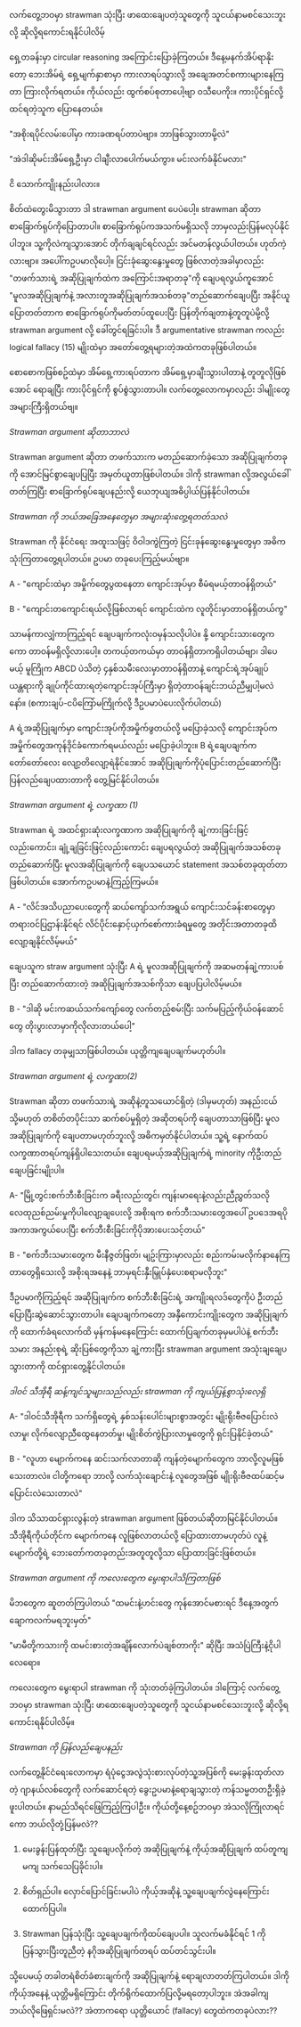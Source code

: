 လက်တွေ့ဘဝမှာ strawman သုံးပြီး ဖာထေးချေပတဲ့သူတွေကို သူငယ်နာမစင်သေးဘူးလို့ ဆိုလို့ရကောင်းရနိုင်ပါလိမ့်

ရှေ့တခန်းမှာ circular reasoning အကြောင်းပြောခဲ့ကြတယ်။ ဒီနေ့မနက်အိပ်ရာနိုးတော့ ဘေးအိမ်ရဲ့ ရှေ့မျက်နှာစာမှာ ကားလာရပ်သွားလို့ အချေအတင်စကားများနေကြတာ ကြားလိုက်ရတယ်။ ကိုယ်လည်း ထွက်စပ်စုတာပေါ့ဗျာ ဝသီပေကိုး။ ကားပိုင်ရှင်လို့ထင်ရတဲ့သူက ပြောနေတယ်။

"အစိုးရပိုင်လမ်းပေါ်မှာ ကားခဏရပ်တာပဲဗျာ။ ဘာဖြစ်သွားတာမို့လဲ"

"အဲဒါဆိုမင်းအိမ်ရှေ့ဦးမှာ ငါချီးလာပေါက်မယ်ကွာ။ မင်းလက်ခံနိုင်မလား"

ငိ သောက်ကျိုးနည်းပါလား။

စိတ်ထဲတွေးမိသွားတာ ဒါ strawman argument ပေပဲပေါ့။ strawman ဆိုတာ စာခြောက်ရုပ်ကိုပြောတာပါ။ စာခြောက်ရုပ်ကအသက်မရှိသလို ဘာမှလည်းပြန်မလုပ်နိုင်ပါဘူး။ သူ့ကိုလဲကျသွားအောင် တိုက်ချချင်ရင်လည်း အင်မတန်လွယ်ပါတယ်။ ဟုတ်ကဲ့လားဗျာ။ အပေါ်ကဥပမာလိုပေါ့။ ငြင်းခုံဆွေးနွေးမှုတွေ ဖြစ်လာတဲ့အခါမှာလည်း "တဖက်သားရဲ့ အဆိုပြုချက်ထဲက အကြောင်းအရာတခု"ကို ချေပရလွယ်ကူအောင် "မူလအဆိုပြုချက်နဲ့ အလားတူအဆို​ပြုချက်အသစ်တခု"တည်ဆောက်ချေပပြီး အနိုင်ယူပြောတတ်တာက စာခြောက်ရုပ်ကိုမတ်တပ်ထူပေးပြီး ပြန်တိုက်ချတာနဲ့တူတူပဲမို့လို့ strawman argument လို့ ခေါ်တွင်ရခြင်းပါ။ ဒီ argumentative strawman ကလည်း logical fallacy (15) မျိုးထဲမှာ အတော်တွေ့ရများတဲ့အထဲကတခုဖြစ်ပါတယ်။

စောစောကဖြစ်စဥ်ထဲမှာ အိမ်ရှေ့ကားရပ်တာက အိမ်ရှေ့မှာချီးသွားပါတာနဲ့ တူတူလိုဖြစ်အောင် ရောချပြီး ကားပိုင်ရှင်ကို စွပ်စွဲသွားတာပါ။ လက်တွေ့လောကမှာလည်း ဒါမျိုးတွေ အများကြီးရှိတယ်ဗျ။

*Strawman argument ဆိုတာဘာလဲ*

Strawman argument ဆိုတာ တဖက်သားက မတည်ဆောက်ခဲ့သော အဆိုပြုချက်တခုကို အောင်မြင်စွာချေပပြပြီး အမှတ်ယူတာဖြစ်ပါတယ်။ ဒါကို strawman လို့အလွယ်ခေါ်တတ်ကြပြီး စာခြောက်ရုပ်ချေပနည်းလို့ ယေဘုယျအဓိပ္ပါယ်ပြန်နိုင်ပါတယ်။

*Strawman ကို ဘယ်အခြေအနေတွေမှာ အများဆုံးတွေ့ရတတ်သလဲ*

Strawman ကို နိုင်ငံရေး အထူးသဖြင့် ဝိဝါဒကွဲကြတဲ့ ငြင်းခုန်ဆွေးနွေးမှုတွေမှာ အဓိကသုံးကြတာတွေ့ရပါတယ်။ ဥပမာ တခုပေးကြည့်မယ်ဗျာ။

A - "ကျောင်းထဲမှာ အမှိုက်တွေပွထနေတာ ကျောင်းအုပ်မှာ စီမံရမယ့်တာဝန်ရှိတယ်"

B - "ကျောင်းတကျောင်းရယ်လို့ဖြစ်လာရင် ကျောင်းထဲက လူတိုင်းမှာတာဝန်ရှိတယ်ကွ"

သာမန်ကာလျှံကာကြည့်ရင် ချေပချက်ကလုံးဝမှန်သလိုပါပဲ။ နို့ ကျောင်းသားတွေကကော တာဝန်မရှိလို့လားပေါ့။ တကယ့်တကယ်မှာ တာဝန်ရှိတာကရှိပါတယ်​ဗျာ၊ ဒါပေမယ့် မူကြိုက ABCD ပဲသိတဲ့ ၄နှစ်သမီးလေးမှာတာဝန်ရှိတာနဲ့ ကျောင်းရဲ့အုပ်ချုပ်ယန္တရားကို ချုပ်ကိုင်ထားရတဲ့ကျောင်းအုပ်ကြီးမှာ ရှိတဲ့တာဝန်ချင်းဘယ်ညီမျှပါ့မလဲနော်။ (စကားချပ်-ငပိကြော်မကြိုက်လို့ ဒီဥပမာပဲပေးလိုက်ပါတယ်)

A ရဲ့အဆိုပြုချက်မှာ ကျောင်းအုပ်ကိုအမှိုက်ဖွတယ်လို့ မပြောခဲ့သလို ကျောင်းအုပ်က အမှိုက်တွေအကုန်ဒိုင်ခံကောက်ရမယ်လည်း မပြောခဲ့ပါဘူး။ B ရဲ့ချေပချက်က တော်တော်လေး လျော့တိလျော့ရဲနိုင်အောင် အဆိုပြုချက်ကိုပုံပြောင်းတည်ဆောက်ပြီး ပြန်လည်ချေပထားတာကို တွေ့မြင်နိုင်ပါတယ်။

*Strawman argument ရဲ့ လက္ခဏာ (1)*

Strawman ရဲ့ အထင်ရှားဆုံးလက္ခဏာက အဆိုပြုချက်ကို ချဲ့ကားခြင်းဖြင့်လည်းကောင်း၊ ချုံ့ချခြင်းဖြင့်လည်းကောင်း ချေပရလွယ်တဲ့ အဆိုပြုချက်အသစ်တခုတည်ဆောက်ပြီး မူလအဆိုပြုချက်ကို ချေပသယောင် statement အသစ်တခုထုတ်တာဖြစ်ပါတယ်။ အောက်ကဥပမာနဲ့ကြည့်ကြမယ်။

A - "လိင်အသိပညာပေးတွေကို ဆယ်ကျော်သက်အရွယ် ကျောင်းသင်ခန်းစာတွေမှာ တရားဝင်ပြဌာန်းနိုင်ရင် လိင်ပိုင်းနှောင့်ယှက်စော်ကားခံရမှုတွေ အတိုင်းအတာတခုထိလျော့ချနိုင်လိမ့်မယ်"

ချေပသူက straw argument သုံးပြီး A ရဲ့ မူလအဆိုပြုချက်ကို အဆမတန်ချဲ့ကားပစ်ပြီး တည်​ဆောက်ထားတဲ့ အဆိုပြုချက်အသစ်ကိုသာ ချေပပြပါလိမ့်မယ်။

B - "ဒါဆို မင်းကဆယ်သက်ကျော်တွေ လက်တည့်စမ်းပြီး သက်မပြည့်ကိုယ်ဝန်ဆောင်တွေ တိုးပွားလာမှာကိုလိုလားတယ်ပေါ့"

ဒါက fallacy တခုမျှသာဖြစ်ပါတယ်။ ယုတ္တိကျချေပချက်မဟုတ်ပါ။

*Strawman argument ရဲ့ လက္ခဏာ(2)*

Strawman ဆိုတာ တဖက်သားရဲ့ အဆိုနဲ့တူသယောင်ရှိတဲ့ (ဒါမှမဟုတ်) အနည်းငယ် သို့မဟုတ် တစိတ်တပိုင်းသာ ဆက်စပ်မှုရှိတဲ့ အဆိုတရပ်ကို ချေပတာသာဖြစ်ပြီး မူလအဆိုပြုချက်ကို ချေပတာမဟုတ်ဘူးလို့ အဓိကမှတ်နိုင်ပါတယ်။ သူ့ရဲ့ နောက်ထပ်လက္ခဏာတရပ်ကျန်ရှိပါသေးတယ်။ ချေပရမယ့်အဆိုပြုချက်ရဲ့ minority ကိုဦးတည်ချေပခြင်းမျိုးပါ။

A- "မြို့တွင်းစက်ဘီးစီးခြင်းက ခရီးလည်းတွင်၊ ကျန်းမာရေးနဲ့လည်းညီညွှတ်သလို လေထုညစ်ညမ်းမှုကိုပါလျော့ချပေးလို့ အစိုးရက စက်ဘီးသမားတွေအပေါ် ဥပဒေအရပိုအကာအကွယ်ပေးပြီး စက်ဘီးစီးခြင်းကိုပိုအားပေးသင့်တယ်"

B - "စက်ဘီးသမားတွေက မီးနီဇွတ်ဖြတ်၊ မျဥ်းကြားမှာလည်း စည်းကမ်းမလိုက်နာနေကြတာတွေရှိသေးလို့ အစိုးရအနေနဲ့ ဘာမှရင်းနှီးမြှုပ်နှံပေးစရာမလိုဘူး"

ဒီဥပမာကိုကြည့်ရင် အဆိုပြုချက်က စက်ဘီးစီးခြင်းရဲ့ အကျိုးရလဒ်တွေကိုပဲ ဦးတည်ပြောပြီးဆွဲဆောင်သွားတာပါ။ ချေပချက်ကတော့ အနှီကောင်းကျိုးတွေက အဆိုပြုချက်ကို ထောက်ခံရလောက်ထိ မှန်ကန်မနေကြောင်း ထောက်ပြချက်တခုမှမပါပဲနဲ့ စက်ဘီးသမား အနည်းစုရဲ့ ဆိုးပြစ်တွေကိုသာ ချဲ့ကားပြီး strawman argument အသုံးချချေပသွားတာကို ထင်ရှားတွေ့နိုင်ပါတယ်။

*ဒါဝင် သီအိုရီ ဆန့်ကျင်သူများသည်လည်း strawman ကို ကျယ်ပြန့်စွာသုံးလေ့ရှိ*

A- "ဒါဝင်သီအိုရီက သက်ရှိတွေရဲ့ နှစ်သန်းပေါင်းများစွာအတွင်း မျိုးရိုးဗီဇပြောင်းလဲလာမှု၊ လိုက်လျောညီထွေနေတတ်မှု၊ မျိုးစိတ်ကွဲပြားလာမှုတွေကို ရှင်းပြနိုင်ခဲ့တယ်"

B - "လူဟာ မျောက်ကနေ ဆင်းသက်လာတာဆို ကျန်တဲ့မျောက်တွေက ဘာလို့လူမဖြစ်သေးတာလဲ။ ငါတို့ကရော ဘာလို့ လက်သုံးချောင်းနဲ့ လူတွေအဖြစ် မျိုးရိုးဗီဇထပ်ဆင့်မပြောင်းလဲသေးတာလဲ"

ဒါက သိသာထင်ရှားလွန်းတဲ့ strawman argument ဖြစ်တယ်ဆိုတာမြင်နိုင်ပါတယ်။ သီအိုရီကိုယ်တိုင်က မျောက်ကနေ လူဖြစ်လာတယ်လို့ ပြောထားတာမဟုတ်ပဲ လူနဲ့မျောက်တို့ရဲ့ ဘေးတော်ကတခုတည်းအတူတူလို့သာ ပြောထားခြင်းဖြစ်တယ်။

*Strawman argument ကို ကလေးတွေက မွေးရာပါသိကြတာဖြစ်*

မိဘတွေက ဆူတတ်ကြပါတယ် "ထမင်းနဲ့ဟင်းတွေ ကုန်အောင်မစားရင် ဒီနေ့အတွက်ချောကလက်မရဘူးမှတ်"

"မာမီတို့ကသားကို ထမင်းစားတဲ့အချိန်လောက်ပဲချစ်တာကိုး" ဆိုပြီး အသံပြဲကြီးနဲ့ငိုပါလေရော။

ကလေးတွေက မွေးရာပါ strawman ကို သုံးတတ်ခဲ့ကြပါတယ်။ ဒါကြောင့် လက်တွေ့ဘဝမှာ strawman သုံးပြီး ဖာထေးချေပတဲ့သူတွေကို သူငယ်နာမစင်သေးဘူးလို့ ဆိုလို့ရကောင်းရနိုင်ပါလိမ့်။

*Strawman ကို ပြန်လည်ချေပနည်း*

လက်တွေ့နိုင်ငံရေးလောကမှာ ရံပုံငွေအလွဲသုံးစားလုပ်တဲ့သူ့အပြစ်ကို မေးခွန်းထုတ်လာတဲ့ ဂျာနယ်လစ်တွေကို လက်ဆောင်ရတဲ့ ခွေးဥပမာနဲ့ရောချသွားတဲ့ ကန်သမ္မတတဦးရှိခဲ့ဖူးပါတယ်။ နာမည်သိရင်ဖြေကြည့်ကြပါဦး။ ကိုယ်တို့နေ့စဥ်ဘဝမှာ အဲသလိုကြုံလာရင်ကော ဘယ်လိုတုံ့ပြန်မလဲ??

1. မေးခွန်းပြန်ထုတ်ပြီး သူချေပလိုက်တဲ့ အဆိုပြုချက်နဲ့ ကိုယ့်အဆိုပြုချက် ထပ်တူကျမကျ သက်သေပြခိုင်းပါ။

2. စိတ်ရှည်ပါ။ လှောင်ပြောင်ခြင်းမပါပဲ ကိုယ့်အဆိုနဲ့ သူ့ချေပချက်လွဲနေကြောင်း ထောက်ပြပါ။

3. Strawman ပြန်သုံးပြီး သူ့ချေပချက်ကိုထပ်ချေပပါ။ သူလက်မခံနိုင်ရင် 1 ကိုပြန်သွားပြီးတူညီတဲ့ နဂိုအဆိုပြုချက်တရပ် ထပ်တင်သွင်းပါ။

သို့ပေမယ့် တခါတရံစိတ်ခံစားချက်ကို အဆိုပြုချက်နဲ့ ရောချလာတတ်ကြပါတယ်။ ဒါကို ကိုယ့်အနေနဲ့ ယုတ္တိမရှိကြောင်း တိုက်ရိုက်ထောက်ပြလို့မရတော့ပါဘူး။ အဲအခါကျဘယ်လိုဖြေရှင်းမလဲ?? အဲတာကရော ယုတ္တိယောင် (fallacy) တွေထဲကတခုပဲလား??
